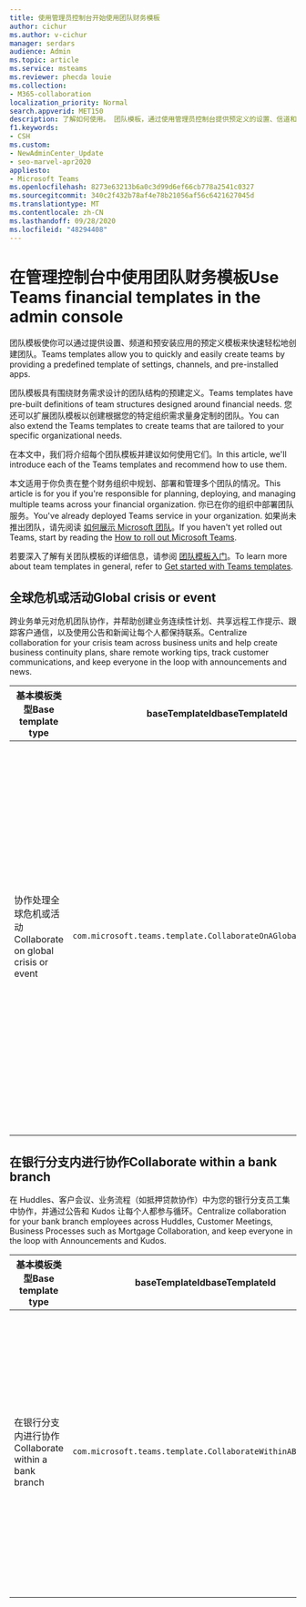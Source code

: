 ```yaml
---
title: 使用管理员控制台开始使用团队财务模板
author: cichur
ms.author: v-cichur
manager: serdars
audience: Admin
ms.topic: article
ms.service: msteams
ms.reviewer: phecda louie
ms.collection:
- M365-collaboration
localization_priority: Normal
search.appverid: MET150
description: 了解如何使用。 团队模板，通过使用管理员控制台提供预定义的设置、信道和预安装应用来创建为财务需求设计的团队结构。
f1.keywords:
- CSH
ms.custom:
- NewAdminCenter_Update
- seo-marvel-apr2020
appliesto:
- Microsoft Teams
ms.openlocfilehash: 8273e63213b6a0c3d99d6ef66cb778a2541c0327
ms.sourcegitcommit: 340c2f432b78af4e78b21056af56c6421627045d
ms.translationtype: MT
ms.contentlocale: zh-CN
ms.lasthandoff: 09/28/2020
ms.locfileid: "48294408"
---
```

# <a name="use-teams-financial-templates-in-the-admin-console"></a><span data-ttu-id="7547e-104">在管理控制台中使用团队财务模板</span><span class="sxs-lookup"><span data-stu-id="7547e-104">Use Teams financial templates in the admin console</span></span>

<span data-ttu-id="7547e-105">团队模板使你可以通过提供设置、频道和预安装应用的预定义模板来快速轻松地创建团队。</span><span class="sxs-lookup"><span data-stu-id="7547e-105">Teams templates allow you to quickly and easily create teams by providing a predefined template of settings, channels, and pre-installed apps.</span></span>

<span data-ttu-id="7547e-106">团队模板具有围绕财务需求设计的团队结构的预建定义。</span><span class="sxs-lookup"><span data-stu-id="7547e-106">Teams templates have pre-built definitions of team structures designed around financial needs.</span></span> <span data-ttu-id="7547e-107">您还可以扩展团队模板以创建根据您的特定组织需求量身定制的团队。</span><span class="sxs-lookup"><span data-stu-id="7547e-107">You can also extend the Teams templates to create teams that are tailored to your specific organizational needs.</span></span>

<span data-ttu-id="7547e-108">在本文中，我们将介绍每个团队模板并建议如何使用它们。</span><span class="sxs-lookup"><span data-stu-id="7547e-108">In this article, we'll introduce each of the Teams templates and recommend how to use them.</span></span>

<span data-ttu-id="7547e-109">本文适用于你负责在整个财务组织中规划、部署和管理多个团队的情况。</span><span class="sxs-lookup"><span data-stu-id="7547e-109">This article is for you if you're responsible for planning, deploying, and managing multiple teams across your financial organization.</span></span> <span data-ttu-id="7547e-110">你已在你的组织中部署团队服务。</span><span class="sxs-lookup"><span data-stu-id="7547e-110">You've already deployed Teams service in your organization.</span></span> <span data-ttu-id="7547e-111">如果尚未推出团队，请先阅读 [如何展示 Microsoft 团队](How-to-roll-out-teams.md)。</span><span class="sxs-lookup"><span data-stu-id="7547e-111">If you haven't yet rolled out Teams, start by reading the [How to roll out Microsoft Teams](How-to-roll-out-teams.md).</span></span>

<span data-ttu-id="7547e-112">若要深入了解有关团队模板的详细信息，请参阅 [团队模板入门](get-started-with-teams-templates-in-the-admin-console.md)。</span><span class="sxs-lookup"><span data-stu-id="7547e-112">To learn more about team templates in general, refer to [Get started with Teams templates](get-started-with-teams-templates-in-the-admin-console.md).</span></span>

## <a name="global-crisis-or-event"></a><span data-ttu-id="7547e-113">全球危机或活动</span><span class="sxs-lookup"><span data-stu-id="7547e-113">Global crisis or event</span></span>

<span data-ttu-id="7547e-114">跨业务单元对危机团队协作，并帮助创建业务连续性计划、共享远程工作提示、跟踪客户通信，以及使用公告和新闻让每个人都保持联系。</span><span class="sxs-lookup"><span data-stu-id="7547e-114">Centralize collaboration for your crisis team across business units and help create business continuity plans, share remote working tips, track customer communications, and keep everyone in the loop with announcements and news.</span></span>

| <span data-ttu-id="7547e-115">基本模板类型</span><span class="sxs-lookup"><span data-stu-id="7547e-115">Base template type</span></span>|<span data-ttu-id="7547e-116">baseTemplateId</span><span class="sxs-lookup"><span data-stu-id="7547e-116">baseTemplateId</span></span> | <span data-ttu-id="7547e-117">此基本模板附带的属性</span><span class="sxs-lookup"><span data-stu-id="7547e-117">Properties that come with this base template</span></span> |
| ------------------|-- |----------------------------------------------------- |
| <span data-ttu-id="7547e-118">协作处理全球危机或活动</span><span class="sxs-lookup"><span data-stu-id="7547e-118">Collaborate on global crisis or event</span></span>|`com.microsoft.teams.template.CollaborateOnAGlobalCrisisOrEvent` |<span data-ttu-id="7547e-119">信道</span><span class="sxs-lookup"><span data-stu-id="7547e-119">Channels:</span></span> <ul><li><span data-ttu-id="7547e-120">常规</span><span class="sxs-lookup"><span data-stu-id="7547e-120">General</span></span><li><span data-ttu-id="7547e-121">宣告</span><span class="sxs-lookup"><span data-stu-id="7547e-121">Announcements</span></span></li><li><span data-ttu-id="7547e-122">世界新闻</span><span class="sxs-lookup"><span data-stu-id="7547e-122">World news</span></span></li><li><span data-ttu-id="7547e-123">业务连续性</span><span class="sxs-lookup"><span data-stu-id="7547e-123">Business continuity</span></span></li><li><span data-ttu-id="7547e-124">远程工作</span><span class="sxs-lookup"><span data-stu-id="7547e-124">Remote working</span></span></li><li><span data-ttu-id="7547e-125">内部 comms</span><span class="sxs-lookup"><span data-stu-id="7547e-125">Internal comms</span></span></li><li><span data-ttu-id="7547e-126">外部 comms</span><span class="sxs-lookup"><span data-stu-id="7547e-126">External comms</span></span></li><li><span data-ttu-id="7547e-127">客户投诉</span><span class="sxs-lookup"><span data-stu-id="7547e-127">Customer complaints</span></span></li><li><span data-ttu-id="7547e-128">Kudos</span><span class="sxs-lookup"><span data-stu-id="7547e-128">Kudos</span></span></li><li><span data-ttu-id="7547e-129">执行更新</span><span class="sxs-lookup"><span data-stu-id="7547e-129">Executive update</span></span></li></ul><span data-ttu-id="7547e-130">识别</span><span class="sxs-lookup"><span data-stu-id="7547e-130">Apps:</span></span> <ul><li><span data-ttu-id="7547e-131">表扬</span><span class="sxs-lookup"><span data-stu-id="7547e-131">Praise</span></span></li><li><span data-ttu-id="7547e-132">源自</span><span class="sxs-lookup"><span data-stu-id="7547e-132">Wiki</span></span></li><li><span data-ttu-id="7547e-133">网站</span><span class="sxs-lookup"><span data-stu-id="7547e-133">Website</span></span></li></ul>|
||||

## <a name="collaborate-within-a-bank-branch"></a><span data-ttu-id="7547e-134">在银行分支内进行协作</span><span class="sxs-lookup"><span data-stu-id="7547e-134">Collaborate within a bank branch</span></span>

<span data-ttu-id="7547e-135">在 Huddles、客户会议、业务流程（如抵押贷款协作）中为您的银行分支员工集中协作，并通过公告和 Kudos 让每个人都参与循环。</span><span class="sxs-lookup"><span data-stu-id="7547e-135">Centralize collaboration for your bank branch employees across Huddles, Customer Meetings, Business Processes such as Mortgage Collaboration, and keep everyone in the loop with Announcements and Kudos.</span></span>

| <span data-ttu-id="7547e-136">基本模板类型</span><span class="sxs-lookup"><span data-stu-id="7547e-136">Base template type</span></span> |<span data-ttu-id="7547e-137">baseTemplateId</span><span class="sxs-lookup"><span data-stu-id="7547e-137">baseTemplateId</span></span>| <span data-ttu-id="7547e-138">此基本模板附带的属性</span><span class="sxs-lookup"><span data-stu-id="7547e-138">Properties that come with this base template</span></span> |
| ------------------ |--|----------------------------------------------------- |
|<span data-ttu-id="7547e-139">在银行分支内进行协作</span><span class="sxs-lookup"><span data-stu-id="7547e-139">Collaborate within a bank branch</span></span>|`com.microsoft.teams.template.CollaborateWithinABankBranch` |<span data-ttu-id="7547e-140">信道</span><span class="sxs-lookup"><span data-stu-id="7547e-140">Channels:</span></span> <ul><li><span data-ttu-id="7547e-141">常规</span><span class="sxs-lookup"><span data-stu-id="7547e-141">General</span></span><li><span data-ttu-id="7547e-142">宣告</span><span class="sxs-lookup"><span data-stu-id="7547e-142">Announcements</span></span></li><li><span data-ttu-id="7547e-143">Huddles</span><span class="sxs-lookup"><span data-stu-id="7547e-143">Huddles</span></span></li><li><span data-ttu-id="7547e-144">客户会议</span><span class="sxs-lookup"><span data-stu-id="7547e-144">Customer meetings</span></span></li><li><span data-ttu-id="7547e-145">训练</span><span class="sxs-lookup"><span data-stu-id="7547e-145">Coaching</span></span></li><li><span data-ttu-id="7547e-146">技能发展</span><span class="sxs-lookup"><span data-stu-id="7547e-146">Skills development</span></span></li><li><span data-ttu-id="7547e-147">借贷处理</span><span class="sxs-lookup"><span data-stu-id="7547e-147">Loan processing</span></span></li><li><span data-ttu-id="7547e-148">客户投诉</span><span class="sxs-lookup"><span data-stu-id="7547e-148">Customer complaints</span></span></li><li><span data-ttu-id="7547e-149">Kudos</span><span class="sxs-lookup"><span data-stu-id="7547e-149">Kudos</span></span></li><li><span data-ttu-id="7547e-150">有趣的资料</span><span class="sxs-lookup"><span data-stu-id="7547e-150">Fun stuff</span></span></li><li><span data-ttu-id="7547e-151">合规性</span><span class="sxs-lookup"><span data-stu-id="7547e-151">Compliance</span></span></li></ul>|
||||

